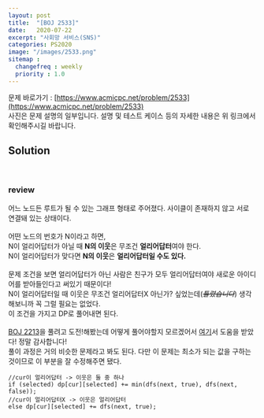 ```yaml
---
layout: post
title:  "[BOJ 2533]"
date:   2020-07-22
excerpt: "사회망 서비스(SNS)"
categories: PS2020
image: "/images/2533.png"
sitemap :
  changefreq : weekly
  priority : 1.0
---
```

문제 바로가기 : [https://www.acmicpc.net/problem/2533](https://www.acmicpc.net/problem/2533)<br>
사진은 문제 설명의 일부입니다. 설명 및 테스트 케이스 등의 자세한 내용은 위 링크에서 확인해주시길 바랍니다.<br>

## Solution
<script src="https://gist.github.com/yooniversal/e1dd99915f25b5bb517272a5fb926f7f.js"></script>
<br>

### review

어느 노드든 루트가 될 수 있는 그래프 형태로 주어졌다. 사이클이 존재하지 않고 서로 연결돼 있는 상태이다.<br><br>
어떤 노드의 번호가 N이라고 하면,<br>
N이 얼리어답터가 아닐 때 <strong>N의 이웃</strong>은 무조건 <strong>얼리어답터</strong>여야 한다.<br>
N이 얼리어답터가 맞다면 <strong>N의 이웃</strong>은 <strong>얼리어답터일 수도 있다.</strong><br>
<br>
문제 조건을 보면 얼리어답터가 아닌 사람은 친구가 모두 얼리어답터여야 새로운 아이디어를 받아들인다고 써있기 때문이다!<br>
N이 얼리어답터일 때 이웃은 무조건 얼리어답터X 아닌가? 싶었는데(~~*틀렸습니다*~~) 생각해보니까 꼭 그럴 필요는 없었다.<br>
이 조건을 가지고 DP로 풀어내면 된다.<br>
<br>
[BOJ 2213](https://www.acmicpc.net/problem/2213)을 풀려고 도전!해봤는데 어떻게 풀어야할지 모르겠어서 [여기](https://blog.naver.com/jqkt15/221886958775)서 도움을 받았다! 정말 감사합니다!<br>
풀이 과정은 거의 비슷한 문제라고 봐도 된다. 다만 이 문제는 최소가 되는 값을 구하는 것이므로 이 부분을 잘 수정해주면 됐다.<br>
```
//cur이 얼리어답터 -> 이웃은 둘 중 하나
if (selected) dp[cur][selected] += min(dfs(next, true), dfs(next, false));
//cur이 얼리어답터X -> 이웃은 얼리어답터
else dp[cur][selected] += dfs(next, true);
```


<script src="https://utteranc.es/client.js"
        repo="yooniversal/blog-comments"
        issue-term="pathname"
        theme="github-light"
        crossorigin="anonymous"
        async>
</script>
